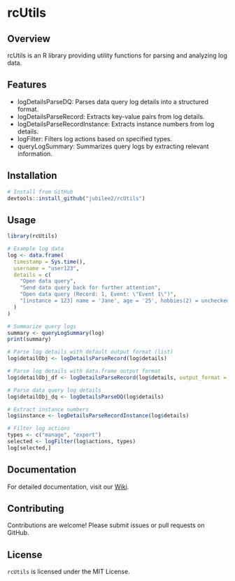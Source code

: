 # rcUtils

## Overview
rcUtils is an R library providing utility functions for parsing and analyzing log data.

## Features
  * logDetailsParseDQ: Parses data query log details into a structured format.
  * logDetailsParseRecord: Extracts key-value pairs from log details.
  * logDetailsParseRecordInstance: Extracts instance numbers from log details.
  * logFilter: Filters log actions based on specified types.
  * queryLogSummary: Summarizes query logs by extracting relevant information.

## Installation
```r
# Install from GitHub
devtools::install_github("jubilee2/rcUtils")
```
## Usage
```R
library(rcUtils)

# Example log data
log <- data.frame(
  timestamp = Sys.time(),
  username = "user123",
  details = c(
    "Open data query",
    "Send data query back for further attention",
    "Open data query (Record: 1, Event: \"Event 1\")",
    "[instance = 123] name = 'Jane', age = '25', hobbies(2) = unchecked"
  )
)

# Summarize query logs
summary <- queryLogSummary(log)
print(summary)

# Parse log details with default output format (list)
log$detailObj <- logDetailsParseRecord(log$details)

# Parse log details with data.frame output format
log$detailObj_df <- logDetailsParseRecord(log$details, output_format = "data.frame")

# Parse data query log details
log$detailObj_dq <- logDetailsParseDQ(log$details)

# Extract instance numbers
log$instance <- logDetailsParseRecordInstance(log$details)

# Filter log actions
types <- c("manage", "export")
selected <- logFilter(log$actions, types)
log[selected,]

```

## Documentation
For detailed documentation, visit our [Wiki](https://github.com/jubilee2/rcUtils/wiki).

## Contributing
Contributions are welcome! Please submit issues or pull requests on GitHub.

## License
`rcUtils` is licensed under the MIT License.
